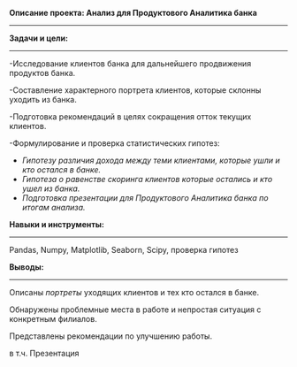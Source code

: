 __Описание проекта: Анализ для Продуктового Аналитика банка__
_____

__Задачи и цели:__
_____

-Исследование клиентов банка для дальнейшего продвижения продуктов банка.

-Составление характерного портрета клиентов, которые склонны уходить из банка.

-Подготовка рекомендаций в целях сокращения отток текущих клиентов.

-Формулирование и проверка статистических гипотез:

- _Гипотезу различия дохода между теми клиентами, которые ушли и кто остался в банке._
- _Гипотеза о равенстве скоринга клиентов которые остались и кто ушел из банка._
- _Подготовка презентации для Продуктового Аналитика банка по итогам анализа._


**Навыки и инструменты:**
_____
Pandas, Numpy, Matplotlib, Seaborn, Scipy, проверка гипотез



**Выводы:**
_____
Описаны _портреты_  уходящих клиентов и тех кто остался в банке.

Обнаружены проблемные места  в работе и непростая ситуация с конкретным филиалов.

Представлены рекомендации по улучшению работы.

в т.ч. Презентация 
